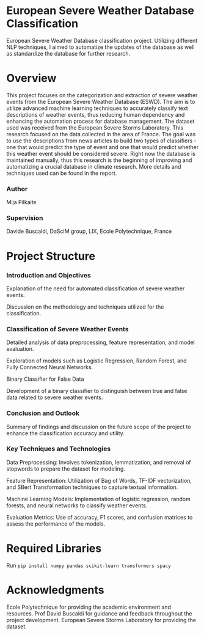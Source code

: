 # European Severe Weather Database Classification
European Severe Weather Database classification project. Utilizing different NLP techniques, I aimed to automatize the updates of the database as well as standardize the database for further research. 
# Overview
This project focuses on the categorization and extraction of severe weather events from the European Severe Weather Database (ESWD). The aim is to utilize advanced machine learning techniques to accurately classify text descriptions of weather events, thus reducing human dependency and enhancing the automation process for database management.
The dataset used was received from the European Severe Storms Laboratory. This research focused on the data collected in the area of France. The goal was to use the descriptions from news articles to build two types of classifiers - one that would predict the type of event and one that would predict whether this weather event should be considered severe. Right now the database is maintained manually, thus this research is the beginning of improving and automatizing a crucial database in climate research. 
More details and techniques used can be found in the report. 

### Author
Mija Pilkaite
### Supervision
Davide Buscaldi, DaSciM group, LIX, Ecole Polytechnique, France
# Project Structure
### Introduction and Objectives
Explanation of the need for automated classification of severe weather events.

Discussion on the methodology and techniques utilized for the classification.

### Classification of Severe Weather Events
Detailed analysis of data preprocessing, feature representation, and model evaluation.

Exploration of models such as Logistic Regression, Random Forest, and Fully Connected Neural Networks.

Binary Classifier for False Data

Development of a binary classifier to distinguish between true and false data related to severe weather events.

### Conclusion and Outlook
Summary of findings and discussion on the future scope of the project to enhance the classification accuracy and utility.

### Key Techniques and Technologies
Data Preprocessing: Involves tokenization, lemmatization, and removal of stopwords to prepare the dataset for modeling.

Feature Representation: Utilization of Bag of Words, TF-IDF vectorization, and SBert Transformation techniques to capture textual information.

Machine Learning Models: Implementation of logistic regression, random forests, and neural networks to classify weather events.

Evaluation Metrics: Use of accuracy, F1 scores, and confusion matrices to assess the performance of the models.

# Required Libraries
Run `pip install numpy pandas scikit-learn transformers spacy`

# Acknowledgments
Ecole Polytechnique for providing the academic environment and resources.
Prof David Buscaldi for guidance and feedback throughout the project development.
European Severe Storms Laboratory for providing the dataset.  
